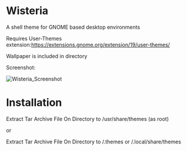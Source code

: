 # Wisteria  
A shell theme for GNOME based desktop environments

Requires User-Themes extension:https://extensions.gnome.org/extension/19/user-themes/

Wallpaper is included in directory

Screenshot:

![Wisteria_Screenshot](https://user-images.githubusercontent.com/88061514/210154675-4f0dea20-1d43-4ec6-ace1-68d2ba60dbc3.png)

# Installation
 Extract Tar Archive File On Directory to /usr/share/themes (as root)
 
 or
 
 Extract Tar Archive File On Directory to /.themes or /.local/share/themes
